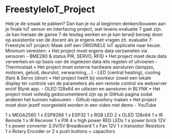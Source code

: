 # FreestyleIoT_Project

Heb je de smaak te pakken?
Dan kan je nu al beginnen denken/bouwen aan je finale IoT sensor en interfacing project, wat tevens evaluatie 7 gaat zijn.  Je kan hieraan de ganse 7 de lesdag werken en je kan terwijl beroep doen op assistentie van de docent als je ergens met vragen zit.
evaluatie 7: Freestyle IoT project:
Maak zelf een ORIGINELE IoT applicatie naar keuze.
Minimum vereisten:
•	Het project moet ergens data verzamelen via sensoren - BME280 & status PIR, SERVO, RFID
•	Het project moet deze data verwerken en op basis van de ingelezen data iets regelen of uitvoeren - Thermostaat
•	Het project moet externe hardware aansturen (lampjes, motoren, geluid, deurslot, verwarming,…) - LED (central heating), cooling (fan) & Servo (door)
•	Het project heeft bij voorkeur zowel een lokale display ter controle van de parameters als een remote control via webserver en/of Blynk app. - OLED 128x64 en uitlezen en aansturen in BLYNK
•	Het project moet volledig gedocumenteerd zijn op je GitHub pagina zodat anderen het kunnen nabouwen - Github repository maken
•	Het project moet door jezelf voorgesteld worden in een video met demo  - YouTube

1 x MEGA2560
1 x ESP8266
1 x ESP32
1 x RGB LED
2 x OLED 128x64
1 x IR Remote
1 x IR Receiver
1 x PIR
4 x high power RED LEDs
1 x power brick 12V
1 x power converter 3.3V/5V
Breadboard
1 x Fan 12V
1 x transistor
Resistors
1 x Rotary Encoder or 2 x push buttons + capacitors
